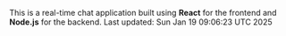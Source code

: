This is a real-time chat application built using **React** for the frontend and **Node.js** for the backend.
Last updated: Sun Jan 19 09:06:23 UTC 2025
